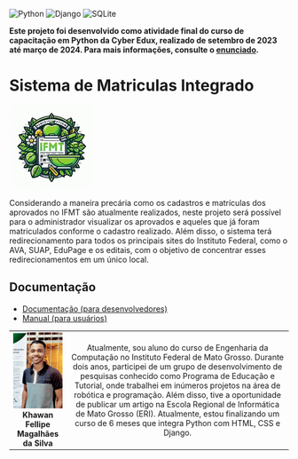 
![Python](https://img.shields.io/badge/python-3670A0?style=for-the-badge&logo=python&logoColor=ffdd54)
![Django](https://img.shields.io/badge/django-%23092E20.svg?style=for-the-badge&logo=django&logoColor=white)
![SQLite](https://img.shields.io/badge/sqlite-%2307405e.svg?style=for-the-badge&logo=sqlite&logoColor=white)

**Este projeto foi desenvolvido como atividade final do curso de capacitação em Python da Cyber Edux, realizado de setembro de 2023 até março de 2024. Para mais informações, consulte o [enunciado](ENUNCIADO.md).**

# Sistema de Matriculas Integrado


<img src="/img/sistema.jpg" width="150px">

<!-- Substitua o seguinte parágrafo por um resumo do seu projeto: -->
Considerando a maneira precária como os cadastros e matrículas dos aprovados no IFMT são atualmente realizados, neste projeto será possível para o administrador visualizar os aprovados e aqueles que já foram matriculados conforme o cadastro realizado. Além disso, o sistema terá redirecionamento para todos os principais sites do Instituto Federal, como o AVA, SUAP, EduPage e os editais, com o objetivo de concentrar esses redirecionamentos em um único local.
## Documentação

* [Documentação (para desenvolvedores)](Documentação.md)
* [Manual (para usuários)](Manual.md)




|  |  |
|:-------------:|:------------------------------------------------------------:|
|  <img src="/img/eu.jpeg" width="150px"></br> **Khawan Fellipe Magalhães da Silva** | Atualmente, sou aluno do curso de Engenharia da Computação no Instituto Federal de Mato Grosso. Durante dois anos, participei de um grupo de desenvolvimento de pesquisas conhecido como Programa de Educação e Tutorial, onde trabalhei em inúmeros projetos na área de robótica e programação. Além disso, tive a oportunidade de publicar um artigo na Escola Regional de Informática de Mato Grosso (ERI). Atualmente, estou finalizando um curso de 6 meses que integra Python com HTML, CSS e Django.
